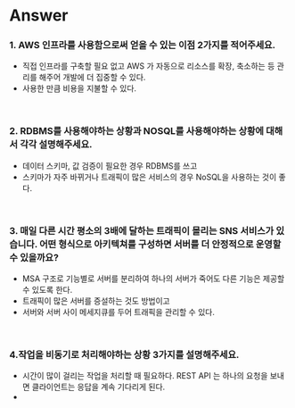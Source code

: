 # Answer

### 1. AWS 인프라를 사용함으로써 얻을 수 있는 이점 2가지를 적어주세요.
* 직접 인프라를 구축할 필요 없고 AWS 가 자동으로 리소스를 확장, 축소하는 등 관리를 해주어 개발에 더 집중할 수 있다.
* 사용한 만큼 비용을 지불할 수 있다.
<br>

### 2. RDBMS를 사용해야하는 상황과 NOSQL를 사용해야하는 상황에 대해서 각각 설명해주세요.
* 데이터 스키마, 값 검증이 필요한 경우 RDBMS를 쓰고 
* 스키마가 자주 바뀌거나 트래픽이 많은 서비스의 경우 NoSQL을 사용하는 것이 좋다. 
<br>

### 3. 매일 다른 시간 평소의 3배에 달하는 트래픽이 몰리는 SNS 서비스가 있습니다. 어떤 형식으로 아키텍쳐를 구성하면 서버를 더 안정적으로 운영할 수 있을까요?
* MSA 구조로 기능별로 서버를 분리하여 하나의 서버가 죽어도 다른 기능은 제공할 수 있도록 한다. 
* 트래픽이 많은 서버를 증설하는 것도 방법이고
* 서버와 서버 사이 메세지큐를 두어 트래픽을 관리할 수 있다.
<br>

### 4.작업을 비동기로 처리해야하는 상황 3가지를 설명해주세요.
* 시간이 많이 걸리는 작업을 처리할 때 필요하다. REST API 는 하나의 요청을 보내면 클라이언트는 응답을 계속 기다리게 된다. 
* 
